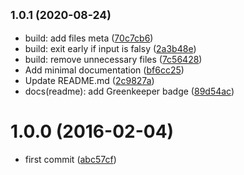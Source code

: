 ## <small>1.0.1 (2020-08-24)</small>

* build: add files meta ([70c7cb6](https://github.com/kikobeats/parse-uri/commit/70c7cb6))
* build: exit early if input is falsy ([2a3b48e](https://github.com/kikobeats/parse-uri/commit/2a3b48e))
* build: remove unnecessary files ([7c56428](https://github.com/kikobeats/parse-uri/commit/7c56428))
* Add minimal documentation ([bf6cc25](https://github.com/kikobeats/parse-uri/commit/bf6cc25))
* Update README.md ([2c9827a](https://github.com/kikobeats/parse-uri/commit/2c9827a))
* docs(readme): add Greenkeeper badge ([89d54ac](https://github.com/kikobeats/parse-uri/commit/89d54ac))



<a name="1.0.0"></a>
# 1.0.0 (2016-02-04)


* first commit ([abc57cf](https://github.com/kikobeats/parse-uri/commit/abc57cf))



